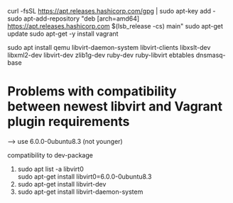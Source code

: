 curl -fsSL https://apt.releases.hashicorp.com/gpg | sudo apt-key add -
sudo apt-add-repository "deb [arch=amd64] https://apt.releases.hashicorp.com $(lsb_release -cs) main"
sudo apt-get update
sudo apt-get -y install vagrant

sudo apt install qemu libvirt-daemon-system libvirt-clients libxslt-dev libxml2-dev libvirt-dev zlib1g-dev ruby-dev ruby-libvirt ebtables dnsmasq-base

# Problems with compatibility between newest libvirt and Vagrant plugin requirements
--> use 6.0.0-0ubuntu8.3 (not younger)

compatibility to dev-package
1. sudo apt list -a libvirt0  
   sudo apt-get install libvirt0=6.0.0-0ubuntu8.3
2. sudo apt-get install libvirt-dev
3. sudo apt-get install libvirt-daemon-system


